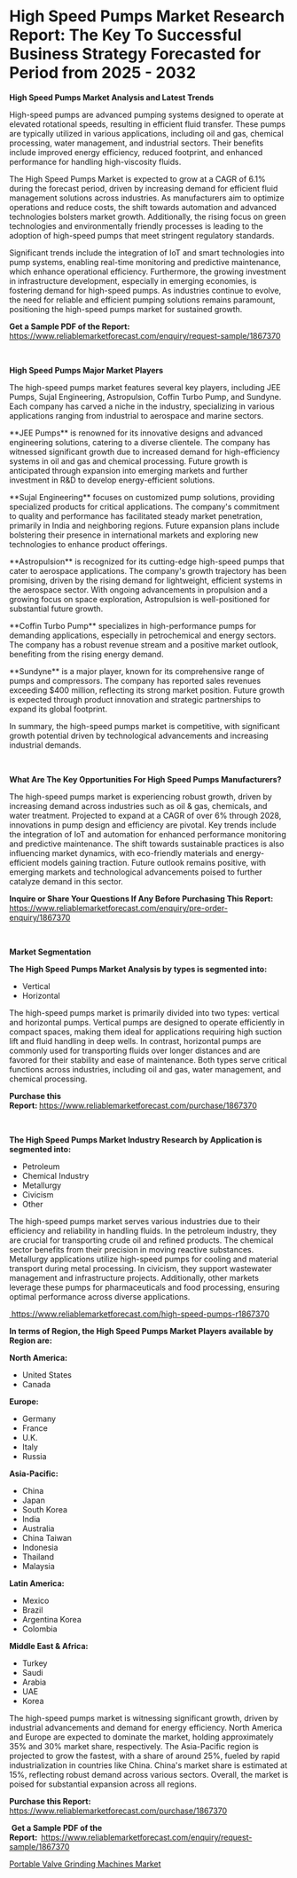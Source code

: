 <p><h1>High Speed Pumps Market Research Report: The Key To Successful Business Strategy Forecasted for Period from 2025 - 2032</h1></p><p><strong>High Speed Pumps Market Analysis and Latest Trends</strong></p>
<p><p>High-speed pumps are advanced pumping systems designed to operate at elevated rotational speeds, resulting in efficient fluid transfer. These pumps are typically utilized in various applications, including oil and gas, chemical processing, water management, and industrial sectors. Their benefits include improved energy efficiency, reduced footprint, and enhanced performance for handling high-viscosity fluids.</p><p>The High Speed Pumps Market is expected to grow at a CAGR of 6.1% during the forecast period, driven by increasing demand for efficient fluid management solutions across industries. As manufacturers aim to optimize operations and reduce costs, the shift towards automation and advanced technologies bolsters market growth. Additionally, the rising focus on green technologies and environmentally friendly processes is leading to the adoption of high-speed pumps that meet stringent regulatory standards.</p><p>Significant trends include the integration of IoT and smart technologies into pump systems, enabling real-time monitoring and predictive maintenance, which enhance operational efficiency. Furthermore, the growing investment in infrastructure development, especially in emerging economies, is fostering demand for high-speed pumps. As industries continue to evolve, the need for reliable and efficient pumping solutions remains paramount, positioning the high-speed pumps market for sustained growth.</p></p>
<p><strong>Get a Sample PDF of the Report:&nbsp;</strong> <a href="https://www.reliablemarketforecast.com/enquiry/request-sample/1867370?utm_campaign=3081&utm_medium=2&utm_source=Github&utm_content=ia&utm_term=10042025&utm_id=high-speed-pumps">https://www.reliablemarketforecast.com/enquiry/request-sample/1867370</a></p>
<p>&nbsp;</p>
<p><strong>High Speed Pumps Major Market Players</strong></p>
<p><p>The high-speed pumps market features several key players, including JEE Pumps, Sujal Engineering, Astropulsion, Coffin Turbo Pump, and Sundyne. Each company has carved a niche in the industry, specializing in various applications ranging from industrial to aerospace and marine sectors.</p><p>**JEE Pumps** is renowned for its innovative designs and advanced engineering solutions, catering to a diverse clientele. The company has witnessed significant growth due to increased demand for high-efficiency systems in oil and gas and chemical processing. Future growth is anticipated through expansion into emerging markets and further investment in R&D to develop energy-efficient solutions.</p><p>**Sujal Engineering** focuses on customized pump solutions, providing specialized products for critical applications. The company's commitment to quality and performance has facilitated steady market penetration, primarily in India and neighboring regions. Future expansion plans include bolstering their presence in international markets and exploring new technologies to enhance product offerings.</p><p>**Astropulsion** is recognized for its cutting-edge high-speed pumps that cater to aerospace applications. The company's growth trajectory has been promising, driven by the rising demand for lightweight, efficient systems in the aerospace sector. With ongoing advancements in propulsion and a growing focus on space exploration, Astropulsion is well-positioned for substantial future growth.</p><p>**Coffin Turbo Pump** specializes in high-performance pumps for demanding applications, especially in petrochemical and energy sectors. The company has a robust revenue stream and a positive market outlook, benefiting from the rising energy demand.</p><p>**Sundyne** is a major player, known for its comprehensive range of pumps and compressors. The company has reported sales revenues exceeding $400 million, reflecting its strong market position. Future growth is expected through product innovation and strategic partnerships to expand its global footprint. </p><p>In summary, the high-speed pumps market is competitive, with significant growth potential driven by technological advancements and increasing industrial demands.</p></p>
<p>&nbsp;</p>
<p><strong>What Are The Key Opportunities For High Speed Pumps Manufacturers?</strong></p>
<p><p>The high-speed pumps market is experiencing robust growth, driven by increasing demand across industries such as oil & gas, chemicals, and water treatment. Projected to expand at a CAGR of over 6% through 2028, innovations in pump design and efficiency are pivotal. Key trends include the integration of IoT and automation for enhanced performance monitoring and predictive maintenance. The shift towards sustainable practices is also influencing market dynamics, with eco-friendly materials and energy-efficient models gaining traction. Future outlook remains positive, with emerging markets and technological advancements poised to further catalyze demand in this sector.</p></p>
<p><strong>Inquire or Share Your Questions If Any Before Purchasing This Report:</strong> <a href="https://www.reliablemarketforecast.com/enquiry/pre-order-enquiry/1867370?utm_campaign=3081&utm_medium=2&utm_source=Github&utm_content=ia&utm_term=10042025&utm_id=high-speed-pumps">https://www.reliablemarketforecast.com/enquiry/pre-order-enquiry/1867370</a></p>
<p>&nbsp;</p>
<p><strong>Market Segmentation</strong></p>
<p><strong>The High Speed Pumps Market Analysis by types is segmented into:</strong></p>
<p><ul><li>Vertical</li><li>Horizontal</li></ul></p>
<p><p>The high-speed pumps market is primarily divided into two types: vertical and horizontal pumps. Vertical pumps are designed to operate efficiently in compact spaces, making them ideal for applications requiring high suction lift and fluid handling in deep wells. In contrast, horizontal pumps are commonly used for transporting fluids over longer distances and are favored for their stability and ease of maintenance. Both types serve critical functions across industries, including oil and gas, water management, and chemical processing.</p></p>
<p><strong>Purchase this Report:&nbsp;</strong><a href="https://www.reliablemarketforecast.com/purchase/1867370?utm_campaign=3081&utm_medium=2&utm_source=Github&utm_content=ia&utm_term=10042025&utm_id=high-speed-pumps">https://www.reliablemarketforecast.com/purchase/1867370</a></p>
<p>&nbsp;</p>
<p><strong>The High Speed Pumps Market Industry Research by Application is segmented into:</strong></p>
<p><ul><li>Petroleum</li><li>Chemical Industry</li><li>Metallurgy</li><li>Civicism</li><li>Other</li></ul></p>
<p><p>The high-speed pumps market serves various industries due to their efficiency and reliability in handling fluids. In the petroleum industry, they are crucial for transporting crude oil and refined products. The chemical sector benefits from their precision in moving reactive substances. Metallurgy applications utilize high-speed pumps for cooling and material transport during metal processing. In civicism, they support wastewater management and infrastructure projects. Additionally, other markets leverage these pumps for pharmaceuticals and food processing, ensuring optimal performance across diverse applications.</p></p>
<p><a href="https://www.reliablemarketforecast.com/high-speed-pumps-r1867370?utm_campaign=3081&utm_medium=2&utm_source=Github&utm_content=ia&utm_term=10042025&utm_id=high-speed-pumps">&nbsp;https://www.reliablemarketforecast.com/high-speed-pumps-r1867370</a></p>
<p><strong>In terms of Region, the High Speed Pumps Market Players available by Region are:</strong></p>
<p>
    <p> <strong> North America: </strong>
        <ul>
            <li>United States</li>
            <li>Canada</li>
        </ul>
        </p> 
    <p> <strong> Europe: </strong>
        <ul>
            <li>Germany</li>
            <li>France</li>
            <li>U.K.</li>
            <li>Italy</li>
            <li>Russia</li>
        </ul>
        </p> 
    <p> <strong> Asia-Pacific: </strong>
        <ul>
            <li>China</li>
            <li>Japan</li>
            <li>South Korea</li>
            <li>India</li>
            <li>Australia</li>
            <li>China Taiwan</li>
            <li>Indonesia</li>
            <li>Thailand</li>
            <li>Malaysia</li>
        </ul>
        </p> 
    <p> <strong> Latin America: </strong>
        <ul>
            <li>Mexico</li>
            <li>Brazil</li>
            <li>Argentina Korea</li>
            <li>Colombia</li>
        </ul>
        </p> 
    <p> <strong> Middle East & Africa: </strong>
        <ul>
            <li>Turkey</li>
            <li>Saudi</li>
            <li>Arabia</li>
            <li>UAE</li>
            <li>Korea</li>
        </ul>
    </p>
    </p>
<p><p>The high-speed pumps market is witnessing significant growth, driven by industrial advancements and demand for energy efficiency. North America and Europe are expected to dominate the market, holding approximately 35% and 30% market share, respectively. The Asia-Pacific region is projected to grow the fastest, with a share of around 25%, fueled by rapid industrialization in countries like China. China's market share is estimated at 15%, reflecting robust demand across various sectors. Overall, the market is poised for substantial expansion across all regions.</p></p>
<p><strong>Purchase this Report: </strong><a href="https://www.reliablemarketforecast.com/purchase/1867370?utm_campaign=3081&utm_medium=2&utm_source=Github&utm_content=ia&utm_term=10042025&utm_id=high-speed-pumps">https://www.reliablemarketforecast.com/purchase/1867370</a></p>
<p>&nbsp;<strong>Get a Sample PDF of the Report:&nbsp;&nbsp;</strong><a href="https://www.reliablemarketforecast.com/enquiry/request-sample/1867370?utm_campaign=3081&utm_medium=2&utm_source=Github&utm_content=ia&utm_term=10042025&utm_id=high-speed-pumps">https://www.reliablemarketforecast.com/enquiry/request-sample/1867370</a></p>
<p><strong></strong></p>
<p><p><a href="https://github.com/miehldobin1w/Market-Research-Report-List-1/blob/main/portable-valve-grinding-machines-market.md?utm_campaign=3081&utm_medium=2&utm_source=Github&utm_content=ia&utm_term=10042025&utm_id=high-speed-pumps">Portable Valve Grinding Machines Market</a></p></p>